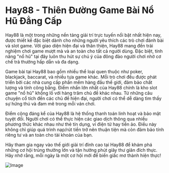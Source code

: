 # Hay88 - Thiên Đường Game Bài Nổ Hũ Đẳng Cấp

Hay88 là một trong những nền tảng giải trí trực tuyến nổi bật nhất hiện nay, được thiết kế đặc biệt dành cho những người yêu thích các trò chơi đánh bài và slot game. Với giao diện hiện đại và thân thiện, Hay88 mang đến trải nghiệm chơi game mượt mà và an toàn cho tất cả người dùng. Đặc biệt, tính năng "nổ hũ" tại đây luôn thu hút sự chú ý của đông đảo người chơi nhờ cơ chế trả thưởng hấp dẫn và đa dạng.

Game bài tại Hay88 bao gồm nhiều thể loại quen thuộc như poker, blackjack, baccarat, và nhiều tựa game khác. Mỗi trò chơi đều được phát triển bởi các nhà cung cấp phần mềm hàng đầu thế giới, đảm bảo chất lượng và tính công bằng. Điểm nhấn lớn nhất của Hay88 chính là kho slot game "nổ hũ" khổng lồ với hàng trăm chủ đề khác nhau. Từ những câu chuyện cổ tích đến các chủ đề hiện đại, người chơi có thể dễ dàng tìm thấy sự hứng thú và đam mê trong mỗi ván chơi.

Điểm cộng đáng kể của Hay88 là hệ thống thanh toán linh hoạt và bảo mật tuyệt đối. Người chơi có thể thực hiện các giao dịch thông qua nhiều phương thức khác nhau như thẻ tín dụng, ví điện tử hay tiền ảo. Điều này không chỉ giúp quá trình nạp/rút tiền trở nên thuận tiện mà còn đảm bảo tính riêng tư và an toàn cho tài khoản của bạn.

Hãy tham gia ngay vào thế giới giải trí đỉnh cao tại Hay88 để khám phá những cơ hội trúng thưởng lớn và tận hưởng phút giây thư giãn đích thực. Hãy nhớ rằng, mỗi ngày là một cơ hội mới để biến giấc mơ thành hiện thực!

![Image](https://github.com/user-attachments/assets/bd51ea9f-0666-407b-a7a7-98ead6de688c)